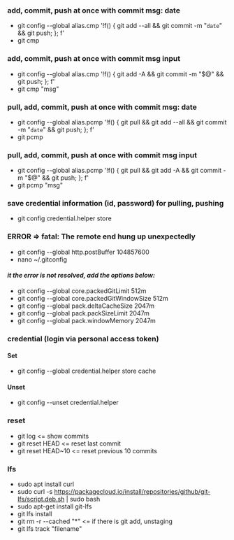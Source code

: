 ### add, commit, push at once with commit msg: date
- git config --global alias.cmp '!f() { git add --all && git commit -m "`date`" && git push; }; f'
- git cmp

### add, commit, push at once with commit msg input
- git config --global alias.cmp '!f() { git add -A && git commit -m "$@" && git push; }; f'
- git cmp "msg"

### pull, add, commit, push at once with commit msg: date
- git config --global alias.pcmp '!f() { git pull && git add --all && git commit -m "`date`" && git push; }; f'
- git pcmp

### pull, add, commit, push at once with commit msg input
- git config --global alias.pcmp '!f() { git pull && git add -A && git commit -m "$@" && git push; }; f'
- git pcmp "msg"

### save credential information (id, password) for pulling, pushing
- git config credential.helper store

### ERROR => fatal: The remote end hung up unexpectedly
- git config --global http.postBuffer 104857600
- nano ~/.gitconfig

#### *it the error is not resolved, add the options below:*
- git config --global core.packedGitLimit 512m
- git config --global core.packedGitWindowSize 512m
- git config --global pack.deltaCacheSize 2047m
- git config --global pack.packSizeLimit 2047m
- git config --global pack.windowMemory 2047m

### credential (login via personal access token)
#### Set
- git config --global credential.helper store cache
#### Unset
- git config --unset credential.helper
    
### reset
- git log             <= show commits
- git reset HEAD      <= reset last commit
- git reset HEAD~10   <= reset previous 10 commits

### lfs
- sudo apt install curl
- sudo curl -s https://packagecloud.io/install/repositories/github/git-lfs/script.deb.sh | sudo bash
- sudo apt-get install git-lfs
- git lfs install
- git rm -r --cached "*" <= if there is git add, unstaging
- git lfs track "filename"
